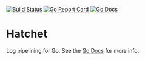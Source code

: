[![Build Status](https://travis-ci.org/zenreach/hatchet.svg?branch=master)](https://travis-ci.org/zenreach/hatchet) [![Go Report Card](https://goreportcard.com/badge/github.com/zenreach/hatchet)](https://goreportcard.com/report/github.com/zenreach/hatchet) [![Go Docs](https://godoc.org/github.com/zenreach/hatchet?status.svg)](https://godoc.org/github.com/zenreach/hatchet)

Hatchet
=======
Log pipelining for Go. See the [Go Docs](https://godoc.org/github.com/zenreach/hatchet) for more info.
